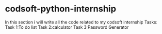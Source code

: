 # codsoft-python-internship
In this section i will write all the code related to my codsoft internship
Tasks:
Task 1:To do list 
Task 2:calculator
Task 3:Password Generator
